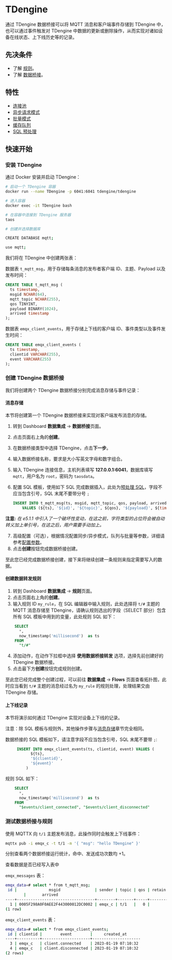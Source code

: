 # TDengine

通过 TDengine 数据桥接可以将 MQTT 消息和客户端事件存储到 TDengine 中，也可以通过事件触发对 TDengine 中数据的更新或删除操作，从而实现对诸如设备在线状态、上下线历史等的记录。

## 先决条件

- 了解 [规则](./rules.md)。
- 了解 [数据桥接](./data-bridges.md)。

## 特性

- [连接池](./data-bridges.md#连接池)
- [异步请求模式](./data-bridges.md#异步请求模式)
- [批量模式](./data-bridges.md#批量模式)
- [缓存队列](./data-bridges.md#缓存队列)
- [SQL 预处理](./data-bridges.md#SQL-预处理)

## 快速开始

### 安装 TDengine

通过 Docker 安装并启动 TDengine：

```bash
# 启动一个 TDengine 容器
docker run --name TDengine -p 6041:6041 tdengine/tdengine

# 进入容器
docker exec -it TDengine bash

# 在容器中连接到 TDengine 服务器
taos

# 创建并选择数据库

CREATE DATABASE mqtt;

use mqtt;
```

我们将在 TDengine 中创建两张表：

数据表 `t_mqtt_msg`，用于存储每条消息的发布者客户端 ID、主题、Payload 以及发布时间：

  ```sql
  CREATE TABLE t_mqtt_msg (
    ts timestamp,
    msgid NCHAR(64),
    mqtt_topic NCHAR(255),
    qos TINYINT,
    payload BINARY(1024),
    arrived timestamp
  );
  ```

数据表 `emqx_client_events`，用于存储上下线的客户端 ID、事件类型以及事件发生时间：

```sql
CREATE TABLE emqx_client_events (
  ts timestamp,
  clientid VARCHAR(255),
  event VARCHAR(255)
);
```

### 创建 TDengine 数据桥接

我们将创建两个 TDengine 数据桥接分别完成消息存储与事件记录：

#### 消息存储

本节将创建第一个 TDengine 数据桥接来实现对客户端发布消息的存储。

1. 转到 Dashboard **数据集成** -> **数据桥接**页面。

2. 点击页面右上角的**创建**。

3. 在数据桥接类型中选择 TDengine，点击**下一步**。

4. 输入数据桥接名称，要求是大小写英文字母和数字组合。

5. 输入 TDengine 连接信息，主机列表填写 **127.0.0.1:6041**，数据库填写 `mqtt`，用户名为 `root`，密码为 `taosdata`。

6. 配置 SQL 模板，使用如下 SQL 完成数据插入，此处为[预处理 SQL](./data-bridges.md#sql-预处理)，字段不应当包含引号，SQL 末尾不要带分号 `;`

     ```sql
     INSERT INTO t_mqtt_msg(ts, msgid, mqtt_topic, qos, payload, arrived) 
         VALUES (${ts}, '${id}', '${topic}', ${qos}, '${payload}', ${timestamp})
     ```

**注意:** *在 e5.1.1 中引入了一个破坏性变动，在这之前，字符类型的占位符会被自动转义加上单引号，在这之后，用户需要手动加上。*

7. 高级配置（可选），根据情况配置同步/异步模式，队列与批量等参数，详细请参考[配置参数](#配置参数)。
8. 点击**创建**按钮完成数据桥接创建。

至此您已经完成数据桥接创建，接下来将继续创建一条规则来指定需要写入的数据。

#### 创建数据转发规则

1. 转到 Dashboard **数据集成** -> **规则**页面。
2. 点击页面右上角的**创建**。
3. 输入规则 ID `my_rule`，在 SQL 编辑器中输入规则，此处选择将 `t/#` 主题的 MQTT 消息存储至 TDengine，请确认规则选出的字段（SELECT 部分）包含所有 SQL 模板中用到的变量，此处规则 SQL 如下：

```sql
    SELECT
      *,
      now_timestamp('millisecond')  as ts
    FROM
      "t/#"
```

4. 添加动作，在动作下拉框中选择 **使用数据桥接转发** 选项，选择先前创建好的 TDengine 数据桥接。
5. 点击最下方**创建**按钮完成规则创建。

至此您已经完成整个创建过程，可以前往 **数据集成** -> **Flows** 页面查看拓扑图，此时应当看到 `t/#` 主题的消息经过名为 `my_rule` 的规则处理，处理结果交由 TDengine 存储。

#### 上下线记录

本节将演示如何通过 TDengine 实现对设备上下线的记录。

注意：除 SQL 模板与规则外，其他操作步骤与[消息存储](#消息存储)章节完全相同。

数据桥接的 SQL 模板如下，请注意字段不应当包含引号，SQL 末尾不要带 `;`:

```sql
     INSERT INTO emqx_client_events(ts, clientid, event) VALUES (
           ${ts},
           '${clientid}',
           '${event}'
         )
```

规则 SQL 如下：

```sql
    SELECT
      *,
      now_timestamp('millisecond')  as ts
    FROM 
      "$events/client_connected", "$events/client_disconnected"
```

### 测试数据桥接与规则

使用 MQTTX 向 `t/1` 主题发布消息，此操作同时会触发上下线事件：

```bash
mqttx pub -i emqx_c -t t/1 -m '{ "msg": "hello TDengine" }'
```

分别查看两个数据桥接运行统计，命中、发送成功次数均 +1。

查看数据是否已经写入表中

`emqx_messages` 表：

```bash
emqx_data=# select * from t_mqtt_msg;
 id |              msgid               | sender | topic | qos | retain |            payload
        |       arrived
----+----------------------------------+--------+-------+-----+--------+-------------------------------+---------------------
  1 | 0005F298A0F0AEE2F443000012DC0002 | emqx_c | t/1   |   0 |        | { "msg": "hello TDengine" } | 2023-01-19 07:10:32
(1 row)
```

`emqx_client_events` 表：

```bash
emqx_data=# select * from emqx_client_events;
 id | clientid |        event        |     created_at
----+----------+---------------------+---------------------
  3 | emqx_c   | client.connected    | 2023-01-19 07:10:32
  4 | emqx_c   | client.disconnected | 2023-01-19 07:10:32
(2 rows)
```

